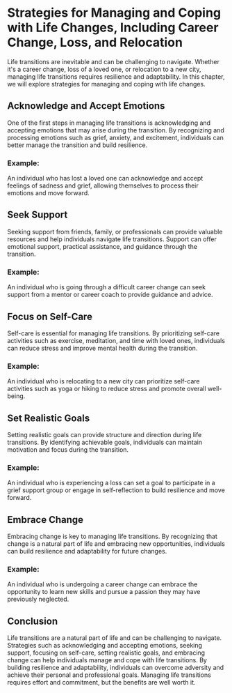 Strategies for Managing and Coping with Life Changes, Including Career Change, Loss, and Relocation
===========================================================================================================================================

Life transitions are inevitable and can be challenging to navigate. Whether it's a career change, loss of a loved one, or relocation to a new city, managing life transitions requires resilience and adaptability. In this chapter, we will explore strategies for managing and coping with life changes.

Acknowledge and Accept Emotions
-------------------------------

One of the first steps in managing life transitions is acknowledging and accepting emotions that may arise during the transition. By recognizing and processing emotions such as grief, anxiety, and excitement, individuals can better manage the transition and build resilience.

### Example:

An individual who has lost a loved one can acknowledge and accept feelings of sadness and grief, allowing themselves to process their emotions and move forward.

Seek Support
------------

Seeking support from friends, family, or professionals can provide valuable resources and help individuals navigate life transitions. Support can offer emotional support, practical assistance, and guidance through the transition.

### Example:

An individual who is going through a difficult career change can seek support from a mentor or career coach to provide guidance and advice.

Focus on Self-Care
------------------

Self-care is essential for managing life transitions. By prioritizing self-care activities such as exercise, meditation, and time with loved ones, individuals can reduce stress and improve mental health during the transition.

### Example:

An individual who is relocating to a new city can prioritize self-care activities such as yoga or hiking to reduce stress and promote overall well-being.

Set Realistic Goals
-------------------

Setting realistic goals can provide structure and direction during life transitions. By identifying achievable goals, individuals can maintain motivation and focus during the transition.

### Example:

An individual who is experiencing a loss can set a goal to participate in a grief support group or engage in self-reflection to build resilience and move forward.

Embrace Change
--------------

Embracing change is key to managing life transitions. By recognizing that change is a natural part of life and embracing new opportunities, individuals can build resilience and adaptability for future changes.

### Example:

An individual who is undergoing a career change can embrace the opportunity to learn new skills and pursue a passion they may have previously neglected.

Conclusion
----------

Life transitions are a natural part of life and can be challenging to navigate. Strategies such as acknowledging and accepting emotions, seeking support, focusing on self-care, setting realistic goals, and embracing change can help individuals manage and cope with life transitions. By building resilience and adaptability, individuals can overcome adversity and achieve their personal and professional goals. Managing life transitions requires effort and commitment, but the benefits are well worth it.
